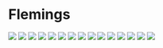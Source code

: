 # Flemings

![](about-us.jpg)
![](careers.jpg)
![](contact-us.jpg)
![](dine-rewards.jpg)
![](expertise.jpg)
![](filet-lobster.jpg)
![](friend-of-flemings.jpg)
![](gift-cards.jpg)
![](guest-satisfaction-survey.jpg)
![](home.jpg)
![](locations.jpg)
![](menus.jpg)
![](prime-rib-ad.jpg)
![](privacy-policy.jpg)
![](private-dining.jpg)
